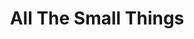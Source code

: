 ---
ee_id_show: '4246'
title: All The Small Things
url: all-the-small-things-2
live_url:
year: '2014'
venue: Reykjavik Art Museum
state_country: Reykjavik
type:
dates:
pitch: Traveling show (came form Denmark). Iceland was so sick. OMG. Amazing place.
ps:
imgs: Reykjavik-Art-Museum-2015-001-install-004-database-pt.jpg,Reykjavik-Art-Museum-2015-001-install-024-database-pt.jpg,Reykjavik-Art-Museum-2015-001-install-026-database-pt.jpg,Reykjavik-Art-Museum-2015-001-install-033-database-pt.jpg,Reykjavik-Art-Museum-2015-001-install-036-database-pt.jpg,Reykjavik-Art-Museum-2015-001-install-037-database-pt.jpg,Reykjavik-Art-Museum-2015-001-install-035-database-pt.jpg,Reykjavik-Art-Museum-2015-001-install-003-database-pt.jpg,Reykjavik-Art-Museum-2015-001-install-005-database-pt.jpg,Reykjavik-Art-Museum-2015-001-install-015-database-pt.jpg,Reykjavik-Art-Museum-2015-001-install-022-database-pt.jpg
things: "[121] [2011-115-self-playing-nintendo-64-nba-courtside-2] 2011-115 Self Playing
  Nintendo 64 NBA Courtside 2,[210] [2008-003-permanent-vacation] 2008-003 Permanent
  Vacation,[2217] [2011-156-audmcrs-installation] 2011-156 The AUDMCRS Underground
  Dance Music Collection of Recorded Sound,[4110] [2013-31-diddy-lakes] 2013-31 Diddy
  Lakes,[4111] [2013-117-the-source-desktop-wireform] 2013 117 The Source Issue 1
  Desktop Wireform (SRF-014),[4112] [2013-133-the-source-issue-3-i-shot-andy-warhol]
  2013 133 The Source Issue 3 I Shot Andy Warhol (SRF-016),[4113] [2013-168-the-source-issue-4-on-and-on]
  2013-168 The Source Issue 4 On and On  (SRF-017),[4114] [2013-138-the-source-pizza-party]
  2013 138 The Source Issue 2 Pizza Party (SRF-015),[4115] [2013-169-freshbuzz] 2013-169
  Freshbuzz,[4116] [2013-087-blackberry-lakes] 2013-087 Blackberry / Lakes,[4117]
  [2013-189-asshole-lakes] 2013-189 Asshole / Lakes,[4118] [2013-190-awkard-smiles-lakes]
  2013-190 Awkard Smiles / Lakes,[4119] [2013-193-seinfeld-dvd-lakes] 2013-193 Seinfeld
  DVD / Lakes,[4168] [2014-125-all-the-small-things] 2014-125 All The Small Things
  (catalog),[4221] [2013-206-25-clintons-2-palms-and-a-taurus] 2013-206 25 clintons,
  2 Palms, and a Taurus,[4222] [2013-220-dances-for-electric-piano-performance] 2013-220
  Dances for Electric Piano (Performance),[4227] [2013-198-photoshop-cs] 2013-198
  Photoshop CS,[4228] [2013-196-quickoffice] 2013-196 QuickOffice,[4229] [2014-033-bath-safety]
  2014-033 Bath Safety,[4230] [2014-035-calcium-source] 2014-035 Calcium Source,[4231]
  [2014-036-doooh] 2014-036 Doooh,[4232] [2014-037-dunks] 2014-037 Dunks,[4233] [2014-039-established-92]
  2014-039 Established 92,[4234] [2014-040-gravers] 2014-040 Gravers,[4235] [2014-041-hater]
  2014-041 Hater,[4236] [2014-046-raw-youth] 2014-046 Raw Youth,[4237] [2014-047-scene-girls]
  2014-047 Scene Girls,[4238] [2014-034-tools] 2014-034 Tools,[4239] [2014-051-you-only-live-once]
  2014-051 You Only Live Once,[4241] [2013-199-the-source-sculpture] 2013-199 The
  Source (sculpture)"
status:
layout: shows
---
